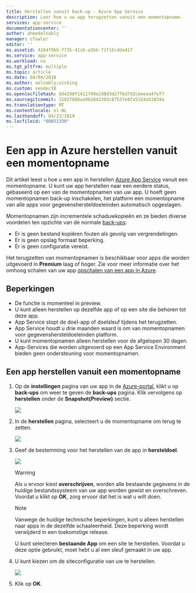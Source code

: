 ```yaml
---
title: Herstellen vanuit back-up - Azure App Service
description: Leer hoe u uw app terugzetten vanuit een momentopname.
services: app-service
documentationcenter: ''
author: ahmedelnably
manager: cfowler
editor: ''
ms.assetid: 4164f9b5-f735-41c6-a2bb-71f15cdda417
ms.service: app-service
ms.workload: na
ms.tgt_pltfrm: multiple
ms.topic: article
ms.date: 04/04/2018
ms.author: aelnably;nicking
ms.custom: seodec18
ms.openlocfilehash: 8d4290f1411749e2d8d3d27fbd792ceeeea47ef7
ms.sourcegitcommit: 3102f886aa962842303c8753fe8fa5324a52834a
ms.translationtype: MT
ms.contentlocale: nl-NL
ms.lasthandoff: 04/23/2019
ms.locfileid: "60851330"
---
```

# <a name="restore-an-app-in-azure-from-a-snapshot"></a>Een app in Azure herstellen vanuit een momentopname
Dit artikel leest u hoe u een app in herstellen [Azure App Service](../app-service/overview.md) vanuit een momentopname. U kunt uw app herstellen naar een eerdere status, gebaseerd op een van de momentopnamen van uw app. U hoeft geen momentopnamen back-up inschakelen, het platform een momentopname van alle apps voor gegevenshersteldoeleinden automatisch opgeslagen.

Momentopnamen zijn incrementele schaduwkopieën en ze bieden diverse voordelen ten opzichte van de normale [back-ups](manage-backup.md):
- Er is geen bestand kopiëren fouten als gevolg van vergrendelingen.
- Er is geen opslag formaat beperking.
- Er is geen configuratie vereist.

Het terugzetten van momentopnamen is beschikbaar voor apps die worden uitgevoerd in **Premium** laag of hoger. Zie voor meer informatie over het omhoog schalen van uw app [opschalen van een app in Azure](web-sites-scale.md).

## <a name="limitations"></a>Beperkingen

- De functie is momenteel in preview.
- U kunt alleen herstellen op dezelfde app of op een site die behoren tot deze app.
- App Service stopt de doel-app of doelsleuf tijdens het terugzetten.
- App Service houdt u drie maanden waard is om van momentopnamen voor gegevenshersteldoeleinden platform.
- U kunt momentopnamen alleen herstellen voor de afgelopen 30 dagen.
- App-Services die worden uitgevoerd op een App Service Environment bieden geen ondersteuning voor momentopnamen.
 

## <a name="restore-an-app-from-a-snapshot"></a>Een app herstellen vanuit een momentopname

1. Op de **instellingen** pagina van uw app in de [Azure-portal](https://portal.azure.com), klikt u op **back-ups** om weer te geven de **back-ups** pagina. Klik vervolgens op **herstellen** onder de **Snapshot(Preview)** sectie.
   
    ![](./media/app-service-web-restore-snapshots/1.png)

2. In de **herstellen** pagina, selecteert u de momentopname om terug te zetten.
   
    ![](./media/app-service-web-restore-snapshots/2.png)
   
3. Geef de bestemming voor het herstellen van de app in **hersteldoel**.
   
    ![](./media/app-service-web-restore-snapshots/3.png)
   
   > [!WARNING]
   > Als u ervoor kiest **overschrijven**, worden alle bestaande gegevens in de huidige bestandssysteem van uw app worden gewist en overschreven. Voordat u klikt op **OK**, zorg ervoor dat het is wat u wilt doen.
   > 
   > 
      
   > [!Note]
   > Vanwege de huidige technische beperkingen, kunt u alleen herstellen naar apps in de dezelfde schaaleenheid. Deze beperking wordt verwijderd in een toekomstige release.
   > 
   > 
   
    U kunt selecteren **bestaande App** om een site te herstellen. Voordat u deze optie gebruikt, moet hebt u al een sleuf gemaakt in uw app.

4. U kunt kiezen om de siteconfiguratie van uw te herstellen.
   
    ![](./media/app-service-web-restore-snapshots/4.png)

5. Klik op **OK**.
